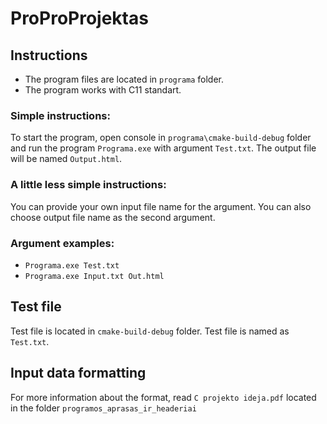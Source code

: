 # ProProProjektas
## Instructions
- The program files are located in `programa` folder.
- The program works with C11 standart.
### Simple instructions:
To start the program, open console in `programa\cmake-build-debug` folder and run the program `Programa.exe` with argument `Test.txt`.
The output file will be named `Output.html`.
### A little less simple instructions:
You can provide your own input file name for the argument.
You can also choose output file name as the second argument.
### Argument examples:
- `Programa.exe Test.txt`
- `Programa.exe Input.txt Out.html`

## Test file
Test file is located in `cmake-build-debug` folder. Test file is named as `Test.txt`.

## Input data formatting
For more information about the format, read `C projekto ideja.pdf` located in the folder `programos_aprasas_ir_headeriai`
